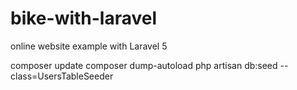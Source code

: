 # bike-with-laravel
online website example with Laravel 5

composer update
composer dump-autoload 
php artisan db:seed --class=UsersTableSeeder
